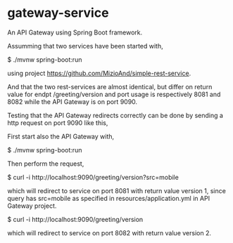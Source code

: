 # gateway-service

An API Gateway using Spring Boot framework.

Assumming that two services have been started with, 

$ ./mvnw spring-boot:run

using project https://github.com/MizioAnd/simple-rest-service.

And that the two rest-services are almost identical, but differ on return value for endpt /greeting/version and port usage is 
respectively 8081 and 8082 while the API Gateway is on port 9090. 

Testing that the API Gateway redirects correctly can be done by sending a http request on port 9090 like this,

First start also the API Gateway with,

$ ./mvnw spring-boot:run

Then perform the request,

$ curl -i http://localhost:9090/greeting/version?src=mobile

which will redirect to service on port 8081 with return value version 1, since query has src=mobile as specified in 
resources/application.yml in API Gateway project.

$ curl -i http://localhost:9090/greeting/version

which will redirect to service on port 8082 with return value version 2.